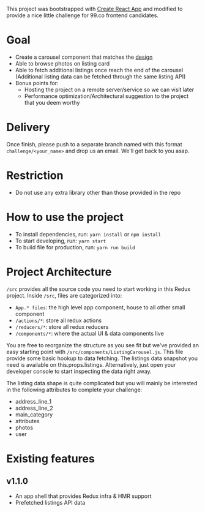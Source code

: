 This project was bootstrapped with [Create React App](https://github.com/facebookincubator/create-react-app) and modified to provide a nice little challenge for 99.co frontend candidates.

# Goal
- Create a carousel component that matches the [design](https://www.evernote.com/l/ACM_G1Fy_etKDou0EX62QeCRb7M6rBHMD9k)
- Able to browse photos on listing card
- Able to fetch additional listings once reach the end of the carousel (Additional listing data can be fetched through the same listing API)
- Bonus points for:
  - Hosting the project on a remote server/service so we can visit later
  - Performance optimization/Architectural suggestion to the project that you deem worthy

# Delivery
Once finish, please push to a separate branch named with this format `challenge/<your_name>` and drop us an email. We'll get back to you asap.

# Restriction
- Do not use any extra library other than those provided in the repo

# How to use the project
- To install dependencies, run: `yarn install` or `npm install`
- To start developing, run: `yarn start`
- To build file for production, run: `yarn run build`

# Project Architecture
`/src` provides all the source code you need to start working in this Redux project.
Inside `/src`, files are categorized into:
- `App.* files`: the high level app component, house to all other small component
- `/actions/*`: store all redux actions
- `/reducers/*`: store all redux reducers
- `/components/*`: where the actual UI & data components live

You are free to reorganize the structure as you see fit but we've provided an easy starting point with `/src/components/ListingCarousel.js`. This file provide some basic hookup to data fetching. The listings data snapshot you need is available on this.props.listings. Alternatively, just open your developer console to start inspecting the data right away.

The listing data shape is quite complicated but you will mainly be interested in the following attributes to complete your challenge:
- address_line_1
- address_line_2
- main_category
- attributes
- photos
- user

# Existing features
## v1.1.0
- An app shell that provides Redux infra & HMR support
- Prefetched listings API data
